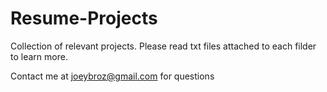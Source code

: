 # Resume-Projects

Collection of relevant projects. Please read txt files attached to each filder to learn more. 

Contact me at joeybroz@gmail.com for questions
